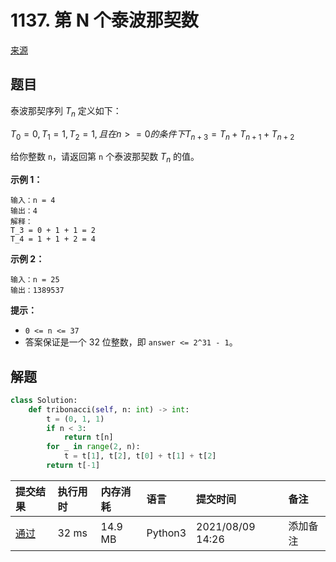# 1137. 第 N 个泰波那契数

[来源](https://leetcode-cn.com/problems/n-th-tribonacci-number/)

## 题目

泰波那契序列 $T_n$ 定义如下： 

$T_0 = 0, T_1 = 1, T_2 = 1, 且在 n >= 0 的条件下 T_{n+3} = T_n + T_{n+1} + T_{n+2}$

给你整数 `n`，请返回第 `n` 个泰波那契数 $T_n$ 的值。

**示例 1：**

```
输入：n = 4
输出：4
解释：
T_3 = 0 + 1 + 1 = 2
T_4 = 1 + 1 + 2 = 4
```

**示例 2：**

```
输入：n = 25
输出：1389537
```

**提示：**

- `0 <= n <= 37`
- 答案保证是一个 32 位整数，即 `answer <= 2^31 - 1`。

## 解题

```python
class Solution:
    def tribonacci(self, n: int) -> int:
        t = (0, 1, 1)
        if n < 3:
            return t[n]
        for _ in range(2, n):
            t = t[1], t[2], t[0] + t[1] + t[2]
        return t[-1]
```

| 提交结果                                                     | 执行用时 | 内存消耗 | 语言    | 提交时间         | 备注     |
| :----------------------------------------------------------- | :------- | :------- | :------ | :--------------- | :------- |
| [通过](https://leetcode-cn.com/submissions/detail/204929987/) | 32 ms    | 14.9 MB  | Python3 | 2021/08/09 14:26 | 添加备注 |
